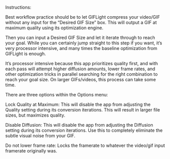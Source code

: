 Instructions:


Best workflow practice should be to let GIFLight compress your video/GIF without any input for the “Desired GIF Size” box. This will output a GIF at maximum quality using its optimization engine.

Then you can input a Desired GIF Size and let it iterate through to reach your goal.
While you can certainly jump straight to this step if you want, it’s very processor intensive, and many times the baseline optimization from GIFLight is enough.




It’s processor intensive because this app prioritizes quality first, and with each pass will attempt higher diffusion amounts, lower frame rates, and other optimization tricks in parallel searching for the right combination to reach your goal size. On larger GIFs/videos, this process can take some time.






There are three options within the Options menu:


Lock Quality at Maximum: This will disable the app from adjusting the Quality setting during its conversion iterations. This will result in larger file sizes, but maximizes quality.


Disable Diffusion: This will disable the app from adjusting the Diffusion setting during its conversion iterations. Use this to completely eliminate the subtle visual noise from your GIF.


Do not lower frame rate: Locks the framerate to whatever the video/gif input framerate originally was.

